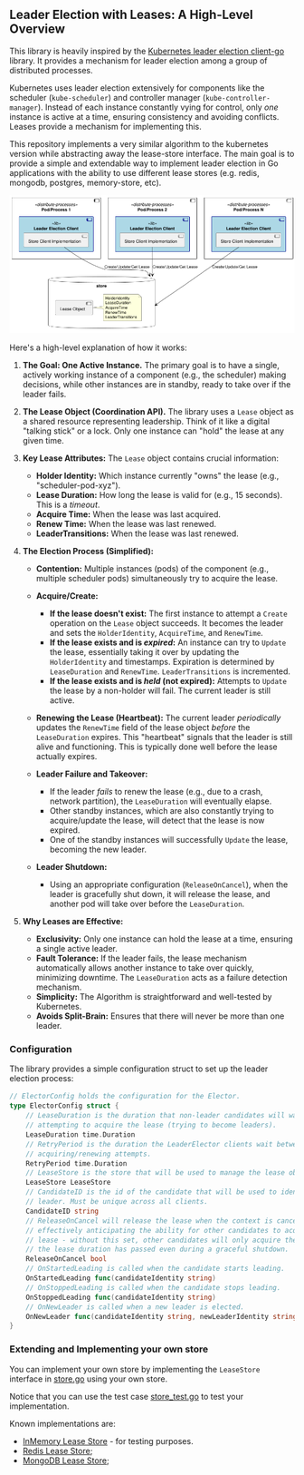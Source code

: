 ## Leader Election with Leases: A High-Level Overview

This library is heavily inspired by the [Kubernetes leader election client-go](https://pkg.go.dev/k8s.io/client-go/tools/leaderelection) 
library. It provides a mechanism for leader election among a group of distributed processes. 

Kubernetes uses leader election extensively for components like the scheduler (`kube-scheduler`) and 
controller manager (`kube-controller-manager`).  Instead of each instance constantly vying for control, 
only *one* instance is active at a time, ensuring consistency and avoiding conflicts.  Leases provide a mechanism for implementing this.

This repository implements a very similar algorithm to the kubernetes version while abstracting away the 
lease-store interface. The main goal is to provide a simple and extendable way to implement leader election in 
Go applications with the ability to use different lease stores (e.g. redis, mongodb, postgres, memory-store, etc). 

![](./leader-election.png)

Here's a high-level explanation of how it works:

1.  **The Goal: One Active Instance.** The primary goal is to have a single, actively working instance of a component (e.g., the scheduler) making decisions, while other instances are in standby, ready to take over if the leader fails.

2.  **The Lease Object (Coordination API).** The library uses a `Lease` object as a shared resource representing leadership.  Think of it like a digital "talking stick" or a lock.  Only one instance can "hold" the lease at any given time.

3.  **Key Lease Attributes:**  The `Lease` object contains crucial information:
    *   **Holder Identity:** Which instance currently "owns" the lease (e.g., "scheduler-pod-xyz").
    *   **Lease Duration:** How long the lease is valid for (e.g., 15 seconds).  This is a *timeout*.
    *   **Acquire Time:** When the lease was last acquired.
    *   **Renew Time:** When the lease was last renewed.
    *   **LeaderTransitions:** When the lease was last renewed.

4.  **The Election Process (Simplified):**

    *   **Contention:** Multiple instances (pods) of the component (e.g., multiple scheduler pods) simultaneously try to acquire the lease.
    *   **Acquire/Create:**
        *   **If the lease doesn't exist:**  The first instance to attempt a `Create` operation on the `Lease` object succeeds.  It becomes the leader and sets the `HolderIdentity`, `AcquireTime`, and `RenewTime`.
        *   **If the lease exists and is *expired*:**  An instance can try to `Update` the lease, essentially taking it over by updating the `HolderIdentity` and timestamps. Expiration is determined by `LeaseDuration` and `RenewTime`. `LeaderTransitions` is incremented.
        *   **If the lease exists and is *held* (not expired):** Attempts to `Update` the lease by a non-holder will fail. The current leader is still active.

    *   **Renewing the Lease (Heartbeat):**  The current leader *periodically* updates the `RenewTime` field of the lease object *before* the `LeaseDuration` expires. This "heartbeat" signals that the leader is still alive and functioning.  This is typically done well before the lease actually expires.

    *   **Leader Failure and Takeover:**
        *   If the leader *fails* to renew the lease (e.g., due to a crash, network partition), the `LeaseDuration` will eventually elapse.
        *   Other standby instances, which are also constantly trying to acquire/update the lease, will detect that the lease is now expired.
        *   One of the standby instances will successfully `Update` the lease, becoming the new leader.

    *   **Leader Shutdown:**
        * Using an appropriate configuration (`ReleaseOnCancel`), when the leader is gracefully shut down, it will release the lease, and another pod will take over before the `LeaseDuration`.

5.  **Why Leases are Effective:**

    *   **Exclusivity:** Only one instance can hold the lease at a time, ensuring a single active leader.
    *   **Fault Tolerance:** If the leader fails, the lease mechanism automatically allows another instance to take over quickly, minimizing downtime.  The `LeaseDuration` acts as a failure detection mechanism.
    *   **Simplicity:** The Algorithm is straightforward and well-tested by Kubernetes.
    *   **Avoids Split-Brain:** Ensures that there will never be more than one leader.


### Configuration

The library provides a simple configuration struct to set up the leader election process:

```go
// ElectorConfig holds the configuration for the Elector.
type ElectorConfig struct {
    // LeaseDuration is the duration that non-leader candidates will wait before
    // attempting to acquire the lease (trying to become leaders).
    LeaseDuration time.Duration
    // RetryPeriod is the duration the LeaderElector clients wait between
    // acquiring/renewing attempts.
    RetryPeriod time.Duration
    // LeaseStore is the store that will be used to manage the lease object.
    LeaseStore LeaseStore
    // CandidateID is the id of the candidate that will be used to identify the
    // leader. Must be unique across all clients.
    CandidateID string
    // ReleaseOnCancel will release the lease when the context is canceled
    // effectively anticipating the ability for other candidates to acquire the
    // lease - without this set, other candidates will only acquire the lease after
    // the lease duration has passed even during a graceful shutdown.
    ReleaseOnCancel bool
    // OnStartedLeading is called when the candidate starts leading.
    OnStartedLeading func(candidateIdentity string)
    // OnStoppedLeading is called when the candidate stops leading.
    OnStoppedLeading func(candidateIdentity string)
    // OnNewLeader is called when a new leader is elected.
    OnNewLeader func(candidateIdentity string, newLeaderIdentity string)
}
```

### Extending and Implementing your own store

You can implement your own store by implementing the `LeaseStore` interface in [store.go](../store.go) using your own store.

Notice that you can use the test case [store_test.go](../internal/inmemory/store_test.go) to test your implementation.

Known implementations are:

- [InMemory Lease Store](../internal/inmemory/store.go) - for testing purposes.
- [Redis Lease Store](https://github.com/rbroggi/redisleasestore); 
- [MongoDB Lease Store](https://github.com/rbroggi/mongoleasestore); 